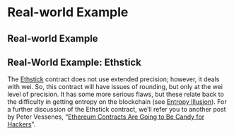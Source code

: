 # Real-world Example

## Real-world Example

## Real-World Example: Ethstick

The [Ethstick](http://bit.ly/2Qb7PSB) contract does not use extended precision; however, it deals with wei. So, this contract will have issues of rounding, but only at the wei level of precision. It has some more serious flaws, but these relate back to the difficulty in getting entropy on the blockchain \(see [Entropy Illusion](../entropy-illusion/)\). For a further discussion of the Ethstick contract, we’ll refer you to another post by Peter Vessenes, “[Ethereum Contracts Are Going to Be Candy for Hackers](http://bit.ly/2SwDnE0)”.

